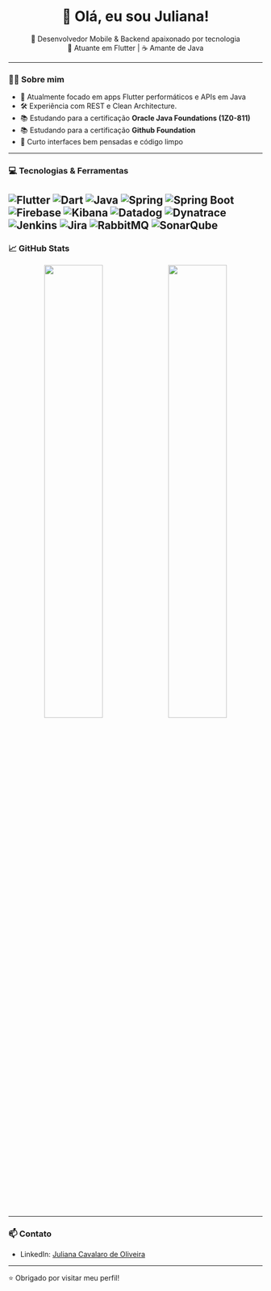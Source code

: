 <h1 align="center">👋 Olá, eu sou Juliana!</h1>

<p align="center">
  🚀 Desenvolvedor Mobile & Backend apaixonado por tecnologia<br>
  💙 Atuante em Flutter | ☕ Amante de Java
</p>

---

### 👨‍💻 Sobre mim

- 🎯 Atualmente focado em apps Flutter performáticos e APIs em Java
- 🛠️ Experiência com REST e Clean Architecture.
- 📚 Estudando para a certificação **Oracle Java Foundations (1Z0-811)**
- 📚 Estudando para a certificação **Github Foundation**
- 🎨 Curto interfaces bem pensadas e código limpo

---

### 💻 Tecnologias & Ferramentas

![Flutter](https://img.shields.io/badge/Flutter-02569B?style=for-the-badge&logo=flutter&logoColor=white)
![Dart](https://img.shields.io/badge/Dart-0175C2?style=for-the-badge&logo=dart&logoColor=white)
![Java](https://img.shields.io/badge/Java-ED8B00?style=for-the-badge&logo=openjdk&logoColor=white)
![Spring](https://img.shields.io/badge/Spring-6DB33F?style=for-the-badge&logo=spring&logoColor=white)
![Spring Boot](https://img.shields.io/badge/Spring_Boot-6DB33F?style=for-the-badge&logo=springboot&logoColor=white)
![Firebase](https://img.shields.io/badge/Firebase-FFCA28?style=for-the-badge&logo=firebase&logoColor=black)
![Kibana](https://img.shields.io/badge/Kibana-005571?style=for-the-badge&logo=kibana&logoColor=white)
![Datadog](https://img.shields.io/badge/Datadog-632CA6?style=for-the-badge&logo=datadog&logoColor=white)
![Dynatrace](https://img.shields.io/badge/Dynatrace-1496FF?style=for-the-badge&logo=dynatrace&logoColor=white)
![Jenkins](https://img.shields.io/badge/Jenkins-D24939?style=for-the-badge&logo=jenkins&logoColor=white)
![Jira](https://img.shields.io/badge/Jira-0052CC?style=for-the-badge&logo=jira&logoColor=white)
![RabbitMQ](https://img.shields.io/badge/RabbitMQ-FF6600?style=for-the-badge&logo=rabbitmq&logoColor=white)
![SonarQube](https://img.shields.io/badge/SonarQube-4E9BCD?style=for-the-badge&logo=sonarqube&logoColor=white)
---

### 📈 GitHub Stats

<p align="center">
  <img width="48%" src="https://github-readme-stats.vercel.app/api?username=Julianacavalaro&show_icons=true&theme=tokyonight" />
  <img width="48%" src="https://github-readme-streak-stats.herokuapp.com/?user=Julianacavalaro&theme=tokyonight" />
</p>

---

### 📫 Contato

- LinkedIn: [Juliana Cavalaro de Oliveira](https://www.linkedin.com/in/juliana-cavalaro/)

---

⭐️ Obrigado por visitar meu perfil!

